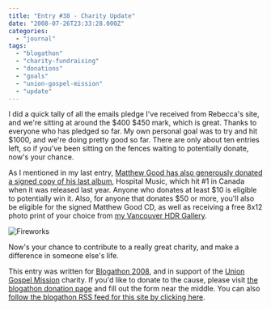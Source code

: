 ```yaml
---
title: "Entry #38 - Charity Update"
date: "2008-07-26T23:33:28.000Z"
categories: 
  - "journal"
tags: 
  - "blogathon"
  - "charity-fundraising"
  - "donations"
  - "goals"
  - "union-gospel-mission"
  - "update"
---
```


I did a quick tally of all the emails pledge I've received from Rebecca's site, and we're sitting at around the $400 $450 mark, which is great. Thanks to everyone who has pledged so far. My own personal goal was to try and hit $1000, and we're doing pretty good so far. There are only about ten entries left, so if you've been sitting on the fences waiting to potentially donate, now's your chance.

As I mentioned in my last entry, [Matthew Good has also generously donated a signed copy of his last album](http://www.migratorynerd.com/2008/07/entry-37-signed-copy-of-matthew-goods-hospital-music/), Hospital Music, which hit #1 in Canada when it was released last year. Anyone who donates at least $10 is eligible to potentially win it. Also, for anyone that donates $50 or more, you'll also be eligible for the signed Matthew Good CD, as well as receiving a free 8x12 photo print of your choice from [my Vancouver HDR Gallery](http://duanestorey.smugmug.com/gallery/3418360_rtJCf#191460517_NaefR).

![Fireworks](http://farm2.static.flickr.com/1319/902238595_cc2e84397e.jpg?v=0)

Now's your chance to contribute to a really great charity, and make a difference in someone else's life.

This entry was written for [Blogathon 2008](http://www.migratorynerd.com/tag/blogathon), and in support of the [Union Gospel Mission](http://ugm.ca) charity. If you'd like to donate to the cause, please visit [the blogathon donation page](http://miss604.com/blogathon) and fill out the form near the middle. You can also [follow the blogathon RSS feed for this site by clicking here](http://www.migratorynerd.com/tag/blogathon/feed).
